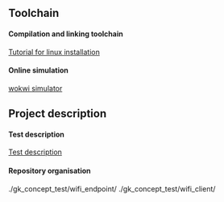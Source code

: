 ## Toolchain

#### Compilation and linking toolchain

[Tutorial for linux installation](https://esp32tutorials.com/install-esp32-esp-idf-linux-ubuntu/)

#### Online simulation

[wokwi simulator](https://wokwi.com/projects/343629632022512211)


## Project description

#### Test description

[Test description](https://gk-concept.gitbook.io/technical-challenges/#esp32-challenges)

#### Repository organisation

./gk_concept_test/wifi_endpoint/
./gk_concept_test/wifi_client/













